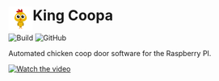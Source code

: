 # King Coopa <img src="https://github.com/chrisdimaio/king-coopa/blob/main/resources/logo.png?raw=true" align="left" height="48" width="48" >
![Build](https://github.com/chrisdimaio/king-coopa/workflows/Build/badge.svg)
![GitHub](https://img.shields.io/github/license/chrisdimaio/king-coopa)

Automated chicken coop door software for the Raspberry PI. 

[![Watch the video](https://img.youtube.com/vi/MoYLyeGovbg/maxresdefault.jpg)](https://youtu.be/MoYLyeGovbg)
